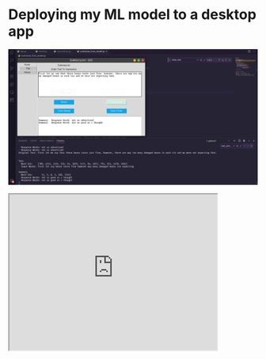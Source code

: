 # Deploying my ML model to a desktop app

![alt text](gui_deploy_result.png)

<iframe width="420" height="315"
	src="https://www.youtube.com/embed/xUn74opRswc" />
